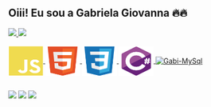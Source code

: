 ## Oiii! Eu sou a Gabriela Giovanna 🔥🔥
 <div >
  <a href="https://github.com/GabiGio">
  <img height="180em" src="https://github-readme-stats.vercel.app/api?username=GabiGio&show_icons=true&theme=dracula&include_all_commits=true&count_private=true"/>
  <img height="180em" src="https://github-readme-stats.vercel.app/api/top-langs/?username=GabiGio&layout=compact&langs_count=16&theme=dracula"/>
</div>
  
<div style="display: inline_block"><br>
  <img align="center" alt="Gabi-Js" height="60" width="70" src="https://raw.githubusercontent.com/devicons/devicon/master/icons/javascript/javascript-plain.svg">
  <img align="center" alt="Gabi-HTML" height="60" width="70" src="https://raw.githubusercontent.com/devicons/devicon/master/icons/html5/html5-original.svg">
  <img align="center" alt="Gabi-CSS" height="60" width="70" src="https://raw.githubusercontent.com/devicons/devicon/master/icons/css3/css3-original.svg">
  <img align="center" alt="Gabi-Csharp" height="60" width="70" src="https://raw.githubusercontent.com/devicons/devicon/master/icons/csharp/csharp-original.svg">
  <img align="center" alt="Gabi-MySql" height="80" width="90" src="https://cdn.jsdelivr.net/gh/devicons/devicon/icons/mysql/mysql-original-wordmark.svg">
          
  
            
           
</div>
  
  ##
 
<div> 
 
  <a href="https://instagram.com/eugabigio" target="_blank"><img src="https://img.shields.io/badge/-Instagram-%23E4405F?style=for-the-badge&logo=instagram&logoColor=white" target="_blank"></a>
  <a href = "mailto:gabrielagiovanna3007@gmail.com"><img src="https://img.shields.io/badge/-Gmail-%23333?style=for-the-badge&logo=gmail&logoColor=white" target="_blank"></a>
  <a href="https://www.linkedin.com/in/gabriela-giovanna-6079831b0" target="_blank"><img src="https://img.shields.io/badge/-LinkedIn-%230077B5?style=for-the-badge&logo=linkedin&logoColor=white" target="_blank"></a> 
 

 
</div>
